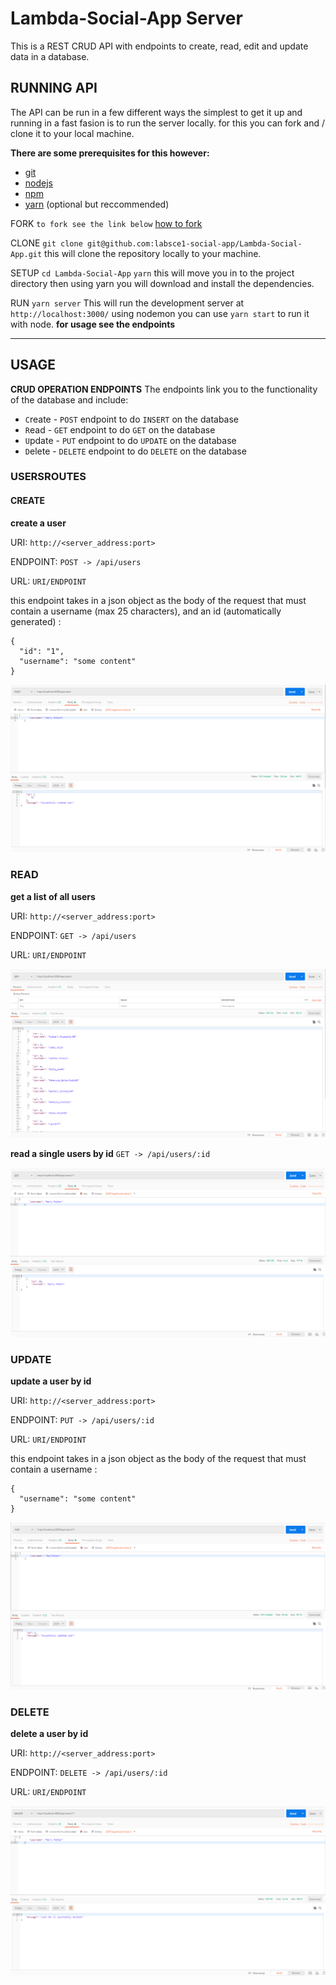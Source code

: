 # Lambda-Social-App Server

This is a REST CRUD API with endpoints to create, read, edit and update data in a database.

## RUNNING API

The API can be run in a few different ways the simplest to get it up and running in a fast fasion is to run the server locally. for this you can fork and / clone it to your local machine.

**There are some prerequisites for this however:**

- [git](https://www.linode.com/docs/development/version-control/how-to-install-git-on-linux-mac-and-windows/)
- [nodejs](https://nodejs.org/en/download/)
- [npm](https://docs.npmjs.com/getting-started/installing-node)
- [yarn](https://yarnpkg.com/lang/en/docs/install/#windows-stable) (optional but reccommended)

FORK
`to fork see the link below`
[how to fork](https://help.github.com/articles/fork-a-repo/)

CLONE
`git clone git@github.com:labsce1-social-app/Lambda-Social-App.git`
this will clone the repository locally to your machine.

SETUP
`cd Lambda-Social-App`
`yarn`
this will move you in to the project directory then using yarn you will download and install the dependencies.

RUN
`yarn server`
This will run the development server at `http://localhost:3000/` using nodemon
you can use `yarn start` to run it with node. **for usage see the endpoints**

---

## USAGE

**CRUD OPERATION ENDPOINTS**
The endpoints link you to the functionality of the database and include:

- `C`reate - `POST` endpoint to do `INSERT` on the database
- `R`ead - `GET` endpoint to do `GET` on the database
- `U`pdate - `PUT` endpoint to do `UPDATE` on the database
- `D`elete - `DELETE` endpoint to do `DELETE` on the database

### USERSROUTES

#### CREATE

**create a user**

URI: `http://<server_address:port>`

ENDPOINT: `POST -> /api/users`

URL: `URI/ENDPOINT`

this endpoint takes in a json object as the body of the request that must contain a username (max 25 characters), and an id (automatically generated) :

```
{
  "id": "1",
  "username": "some content"
}
```

![alt text](./readme_files/POST.png "READ")

### READ

**get a list of all users**

URI: `http://<server_address:port>`

ENDPOINT: `GET -> /api/users`

URL: `URI/ENDPOINT`

![alt text](./readme_files/GET.png "READ")

**read a single users by id**
`GET -> /api/users/:id`

![alt text](./readme_files/READ.png "READ")

### UPDATE

**update a user by id**

URI: `http://<server_address:port>`

ENDPOINT: `PUT -> /api/users/:id`

URL: `URI/ENDPOINT`


this endpoint takes in a json object as the body of the request that must contain a username :

```
{
  "username": "some content"
}
```

![alt text](./readme_files/PUT.png "READ")

### DELETE

**delete a user by id**

URI: `http://<server_address:port>`

ENDPOINT: `DELETE -> /api/users/:id`

URL: `URI/ENDPOINT`

![alt text](./readme_files/DELETE.png "READ")


